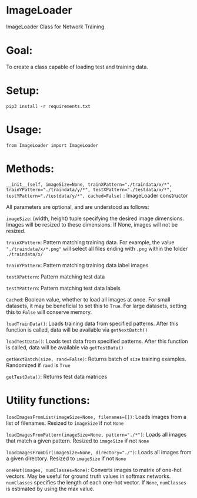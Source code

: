 # ImageLoader
ImageLoader Class for Network Training

# Goal:

To create a class capable of loading test and training data.

# Setup:

`pip3 install -r requirements.txt`

# Usage: 

`from ImageLoader import ImageLoader`

# Methods:

`__init__(self, imageSize=None, trainXPattern="./traindata/x/*", trainYPattern="./traindata/y/*", testXPattern="./testdata/x/*", testYPattern="./testdata/y/*", cached=False)` : ImageLoader constructor

All parameters are optional, and are understood as follows:

`imageSize`: (width, height) tuple specifying the desired image dimensions. Images will be resized to these dimensions. If None, images will not be resized.

`trainXPattern`: Pattern matching training data. For example, the value `"./traindata/x/*.png"` will select all files ending with `.png` within the folder `./traindata/x/`

`trainYPattern`: Pattern matching training data label images

`testXPattern`: Pattern matching test data

`testYPattern`: Pattern matching test data labels

`Cached`: Boolean value, whether to load all images at once. For small datasets, it may be beneficial to set this to `True`. For large datasets, setting this to `False` will conserve memory.

`loadTrainData()`: Loads training data from specified patterns. After this function is called, data will be available via `getNextBatch()`

`loadTestData()`: Loads test data from specified patterns. After this function is called, data will be available via `getTestData()`

`getNextBatch(size, rand=False)`: Returns batch of `size` training examples. Randomized if `rand` is `True`

`getTestData()`: Returns test data matrices

# Utility functions:

`loadImagesFromList(imageSize=None, filenames=[])`: Loads images from a list of filenames. Resized to `imageSize` if not `None`

`loadImagesFromPattern(imageSize=None, pattern="./*")`: Loads all images that match a given pattern. Resized to `imageSize` if not `None`

`loadImagesFromDir(imageSize=None, directory="./")`: Loads all images from a given directory. Resized to `imageSize` if not `None`

`oneHot(images, numClasses=None)`: Converts images to matrix of one-hot vectors. May be useful for ground truth values in softmax networks. `numClasses` specifies the length of each one-hot vector. If `None`, `numClasses` is estimated by using the max value.
